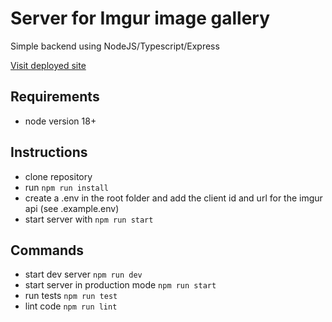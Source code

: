 # Server for Imgur image gallery

Simple backend using NodeJS/Typescript/Express

[Visit deployed site](https://gallery-frontend.onrender.com/)

## Requirements
- node version 18+
## Instructions
- clone repository
- run `npm run install `
- create a .env in the root folder and add the client id and url for the imgur api (see .example.env)
- start server with `npm run start`

## Commands
- start dev server `npm run dev`
- start server in production mode `npm run start`
- run tests `npm run test`
- lint code `npm run lint`

